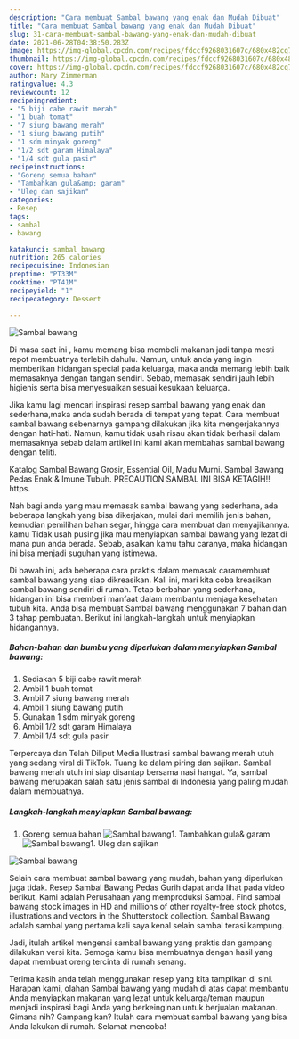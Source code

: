 ```yaml
---
description: "Cara membuat Sambal bawang yang enak dan Mudah Dibuat"
title: "Cara membuat Sambal bawang yang enak dan Mudah Dibuat"
slug: 31-cara-membuat-sambal-bawang-yang-enak-dan-mudah-dibuat
date: 2021-06-28T04:38:50.283Z
image: https://img-global.cpcdn.com/recipes/fdccf9268031607c/680x482cq70/sambal-bawang-foto-resep-utama.jpg
thumbnail: https://img-global.cpcdn.com/recipes/fdccf9268031607c/680x482cq70/sambal-bawang-foto-resep-utama.jpg
cover: https://img-global.cpcdn.com/recipes/fdccf9268031607c/680x482cq70/sambal-bawang-foto-resep-utama.jpg
author: Mary Zimmerman
ratingvalue: 4.3
reviewcount: 12
recipeingredient:
- "5 biji cabe rawit merah"
- "1 buah tomat"
- "7 siung bawang merah"
- "1 siung bawang putih"
- "1 sdm minyak goreng"
- "1/2 sdt garam Himalaya"
- "1/4 sdt gula pasir"
recipeinstructions:
- "Goreng semua bahan"
- "Tambahkan gula&amp; garam"
- "Uleg dan sajikan"
categories:
- Resep
tags:
- sambal
- bawang

katakunci: sambal bawang 
nutrition: 265 calories
recipecuisine: Indonesian
preptime: "PT33M"
cooktime: "PT41M"
recipeyield: "1"
recipecategory: Dessert

---
```



![Sambal bawang](https://img-global.cpcdn.com/recipes/fdccf9268031607c/680x482cq70/sambal-bawang-foto-resep-utama.jpg)

Di masa  saat ini , kamu memang bisa membeli makanan jadi tanpa mesti repot membuatnya terlebih dahulu. Namun, untuk anda yang ingin memberikan hidangan special pada keluarga, maka anda memang lebih baik memasaknya dengan tangan sendiri. Sebab, memasak sendiri jauh lebih higienis serta bisa menyesuaikan sesuai kesukaan keluarga.

Jika kamu lagi mencari inspirasi resep sambal bawang yang enak dan sederhana,maka anda sudah berada di tempat yang tepat. Cara membuat sambal bawang  sebenarnya gampang dilakukan jika kita mengerjakannya dengan hati-hati. Namun, kamu tidak usah risau akan tidak berhasil dalam memasaknya 
sebab dalam artikel ini kami akan membahas sambal bawang dengan teliti.  

Katalog Sambal Bawang Grosir, Essential Oil, Madu Murni. Sambal Bawang Pedas Enak &amp; Imune Tubuh. PRECAUTION SAMBAL INI BISA KETAGIH‼️ https.

Nah bagi anda yang mau memasak sambal bawang yang sederhana, ada beberapa langkah yang bisa dikerjakan, mulai dari memilih jenis bahan, kemudian pemilihan bahan segar, hingga cara membuat dan menyajikannya. kamu Tidak usah pusing jika mau menyiapkan sambal bawang yang lezat di mana pun anda berada. Sebab, asalkan kamu  tahu caranya, maka hidangan ini bisa menjadi suguhan yang istimewa.

Di bawah ini, ada beberapa cara praktis  dalam memasak caramembuat sambal bawang yang siap dikreasikan. Kali ini, mari kita coba kreasikan sambal bawang sendiri di rumah. Tetap berbahan yang sederhana, hidangan ini bisa memberi manfaat dalam membantu menjaga kesehatan tubuh kita. Anda bisa membuat Sambal bawang menggunakan 7 bahan dan 3 tahap pembuatan. Berikut ini langkah-langkah untuk menyiapkan hidangannya.

<!--inarticleads1-->

##### Bahan-bahan dan bumbu yang diperlukan dalam menyiapkan Sambal bawang:

1. Sediakan 5 biji cabe rawit merah
1. Ambil 1 buah tomat
1. Ambil 7 siung bawang merah
1. Ambil 1 siung bawang putih
1. Gunakan 1 sdm minyak goreng
1. Ambil 1/2 sdt garam Himalaya
1. Ambil 1/4 sdt gula pasir


Terpercaya dan Telah Diliput Media  Ilustrasi sambal bawang merah utuh yang sedang viral di TikTok. Tuang ke dalam piring dan sajikan. Sambal bawang merah utuh ini siap disantap bersama nasi hangat. Ya, sambal bawang merupakan salah satu jenis sambal di Indonesia yang paling mudah dalam membuatnya. 

<!--inarticleads2-->

##### Langkah-langkah menyiapkan Sambal bawang:

1. Goreng semua bahan
<img src="https://img-global.cpcdn.com/steps/e6c91392fd2ac12b/160x128cq70/sambal-bawang-langkah-memasak-1-foto.jpg" alt="Sambal bawang">1. Tambahkan gula&amp; garam
<img src="https://img-global.cpcdn.com/steps/e71b2e7590bf4a6f/160x128cq70/sambal-bawang-langkah-memasak-2-foto.jpg" alt="Sambal bawang">1. Uleg dan sajikan
<img src="https://img-global.cpcdn.com/steps/1b71f900a8d231dd/160x128cq70/sambal-bawang-langkah-memasak-3-foto.jpg" alt="Sambal bawang">

Selain cara membuat sambal bawang yang mudah, bahan yang diperlukan juga tidak. Resep Sambal Bawang Pedas Gurih dapat anda lihat pada video berikut. Kami adalah Perusahaan yang memproduksi Sambal. Find sambal bawang stock images in HD and millions of other royalty-free stock photos, illustrations and vectors in the Shutterstock collection. Sambal Bawang adalah sambal yang pertama kali saya kenal selain sambal terasi kampung. 

Jadi, itulah artikel mengenai  sambal bawang  yang praktis dan gampang dilakukan versi kita. Semoga kamu bisa membuatnya dengan hasil yang dapat membuat oreng tercinta di rumah senang. 

Terima kasih anda telah menggunakan resep yang kita tampilkan di sini. Harapan kami, olahan  Sambal bawang yang mudah di atas dapat membantu Anda menyiapkan makanan yang lezat untuk keluarga/teman maupun menjadi inspirasi bagi Anda yang berkeinginan untuk berjualan makanan. Gimana nih? Gampang kan? Itulah cara membuat sambal bawang yang bisa Anda lakukan di rumah. Selamat mencoba!

